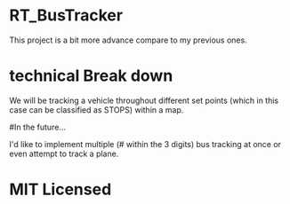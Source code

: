 # RT_BusTracker
This project is a bit more advance compare to my previous ones. 

# technical Break down
We will be tracking a vehicle throughout different set points (which in this case can be classified as STOPS) within a map.

#In the future...

I'd like to implement multiple (# within the 3 digits) bus tracking at once or even attempt to track a plane.


# MIT Licensed
